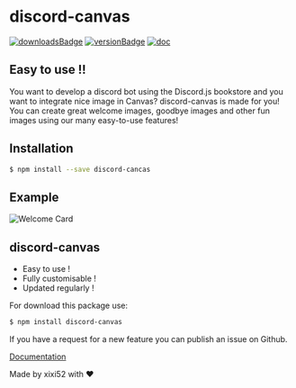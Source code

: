 # discord-canvas

[![downloadsBadge](https://img.shields.io/npm/dt/discord-giveaways?style=for-the-badge)](https://npmjs.com/discord-canvas)
[![versionBadge](https://img.shields.io/npm/v/discord-giveaways?style=for-the-badge)](https://npmjs.com/discord-canvas)
[![doc](https://img.shields.io/badge/Documentation-Click%20here-blue?style=for-the-badge)](https://www.discord-canvas.net)

## Easy to use !!

You want to develop a discord bot using the Discord.js bookstore and you want to integrate nice image in Canvas? discord-canvas is made for you! You can create great welcome images, goodbye images and other fun images using our many easy-to-use features!

## Installation

```bash
$ npm install --save discord-cancas
```

## Example

![Welcome Card ](https://cdn.craftburg.net/stockage/img/discord/welcome-image.png)

## discord-canvas

* Easy to use !
* Fully customisable !
* Updated regularly !

For download this package use:

```bash
$ npm install discord-canvas
```

If you have a request for a new feature you can publish an issue on Github.  
  
[Documentation](https://www.discord-canvas.net)
  
Made by xixi52 with ❤️

